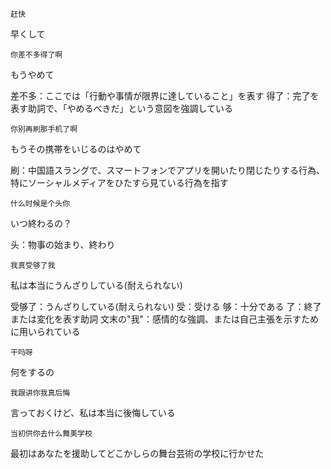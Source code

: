 ```zh-cn
赶快
```
早くして

```zh-cn
你差不多得了啊
```
もうやめて

差不多：ここでは「行動や事情が限界に達していること」を表す
得了：完了を表す助詞で、「やめるべきだ」という意図を強調している
```zh-cn
你别再刷那手机了啊
```
もうその携帯をいじるのはやめて

刷：中国語スラングで、スマートフォンでアプリを開いたり閉じたりする行為、特にソーシャルメディアをひたすら見ている行為を指す
```zh-cn
什么时候是个头你
```
いつ終わるの？

头：物事の始まり、終わり
```zh-cn
我真受够了我
```
私は本当にうんざりしている(耐えられない)

受够了：うんざりしている(耐えられない)
受：受ける
够：十分である
了：終了または変化を表す助詞
文末の"我"：感情的な強調、または自己主張を示すために用いられている
```zh-cn
干吗呀
```
何をするの
```zh-cn
我跟讲你我真后悔
```
言っておくけど、私は本当に後悔している
```zh-cn
当初供你去什么舞美学校
```
最初はあなたを援助してどこかしらの舞台芸術の学校に行かせた
